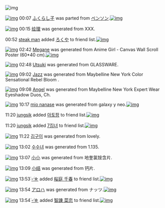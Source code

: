 ![img](http://gdrive-cdn.herokuapp.com/537b65a5bc09f0000721dda7/512px-barcode.png)

[![img](http://www.deviantsart.com/btbu21.png)](http://www.barcodekanojo.com/kanojo/3192313/%E3%81%B5%E3%81%8F%E3%82%89%E3%81%97%E5%AD%90) 00:07 [ふくらし子](http://www.barcodekanojo.com/kanojo/3192313/%E3%81%B5%E3%81%8F%E3%82%89%E3%81%97%E5%AD%90) was parted from [ペンソン](http://www.barcodekanojo.com/kanojo/3192313/%E3%81%B5%E3%81%8F%E3%82%89%E3%81%97%E5%AD%90).[![img](http://www.deviantsart.com/h34hpi.jpeg)](http://www.barcodekanojo.com/user/225376/%E3%83%9A%E3%83%B3%E3%82%BD%E3%83%B3) 

[![img](http://www.deviantsart.com/1ogh344.png)](http://www.barcodekanojo.com/kanojo/3193081/%E7%BB%98%E7%90%86) 00:15 [绘理](http://www.barcodekanojo.com/kanojo/3193081/%E7%BB%98%E7%90%86) was generated from XXX.

00:52 [steak man](http://www.barcodekanojo.com/user/489013/steak%20man) added [ろくや](http://www.barcodekanojo.com/kanojo/644898/%E3%82%8D%E3%81%8F%E3%82%84) to friend list.[![img](http://www.deviantsart.com/2ff76pc.png)](http://www.barcodekanojo.com/kanojo/644898/%E3%82%8D%E3%81%8F%E3%82%84) 

[![img](http://www.deviantsart.com/dajum1.png)](http://www.barcodekanojo.com/kanojo/3193082/Megane) 02:42 [Megane](http://www.barcodekanojo.com/kanojo/3193082/Megane) was generated from Anime Girl - Canvas Wall Scroll Poster (60*40 cm).[![img](http://www.deviantsart.com/3qji31f.jpeg)](http://www.barcodekanojo.com/product_images/barcode/6018717/1425058915/50x50xAnime,P20Girl,P20-,P20Canvas,P20Wall,P20Scroll,P20Poster,P20,P2860,P2A40,P20cm,P29.jpg,qw=88,ah=88.pagespeed.ic.jCU8kfY5Nq.jpg) 

[![img](http://www.deviantsart.com/1ac5c0q.png)](http://www.barcodekanojo.com/kanojo/3193083/Utsuki) 02:48 [Utsuki](http://www.barcodekanojo.com/kanojo/3193083/Utsuki) was generated from GLASSWARE.

[![img](http://www.deviantsart.com/3uokuk8.png)](http://www.barcodekanojo.com/kanojo/3193084/Jazz) 09:02 [Jazz](http://www.barcodekanojo.com/kanojo/3193084/Jazz) was generated from Maybelline New York Color Sensational Rebel Bloom .

[![img](http://www.deviantsart.com/3m34nmf.png)](http://www.barcodekanojo.com/kanojo/3193085/Angel) 09:08 [Angel](http://www.barcodekanojo.com/kanojo/3193085/Angel) was generated from Maybelline New York Expert Wear Eyeshadow Duos, Ch.

[![img](http://www.deviantsart.com/9i2ck7.png)](http://www.barcodekanojo.com/kanojo/3193086/mio%20nanase) 10:17 [mio nanase](http://www.barcodekanojo.com/kanojo/3193086/mio%20nanase) was generated from galaxy y neo.[![img](http://www.deviantsart.com/1bj2eje.jpeg)](http://www.barcodekanojo.com/product_images/barcode/6018721/1425086207/galaxy%20y%20neo.jpg) 

11:20 [jungsik](http://www.barcodekanojo.com/user/500375/jungsik) added [아토팜](http://www.barcodekanojo.com/kanojo/2932602/%EC%95%84%ED%86%A0%ED%8C%9C) to friend list.[![img](http://www.deviantsart.com/3v83r9e.png)](http://www.barcodekanojo.com/kanojo/2932602/%EC%95%84%ED%86%A0%ED%8C%9C) 

11:20 [jungsik](http://www.barcodekanojo.com/user/500375/jungsik) added [7집녀](http://www.barcodekanojo.com/kanojo/2700293/7%EC%A7%91%EB%85%80) to friend list.[![img](http://www.deviantsart.com/24j2geh.png)](http://www.barcodekanojo.com/kanojo/2700293/7%EC%A7%91%EB%85%80) 

[![img](http://www.deviantsart.com/j2993l.png)](http://www.barcodekanojo.com/kanojo/3193087/%EA%B9%80%EA%B5%AC%EC%9D%B4) 11:22 [김구이](http://www.barcodekanojo.com/kanojo/3193087/%EA%B9%80%EA%B5%AC%EC%9D%B4) was generated from lovely.

[![img](http://www.deviantsart.com/281br8q.png)](http://www.barcodekanojo.com/kanojo/3193088/%EC%88%98%EC%88%98%EB%85%80) 13:02 [수수녀](http://www.barcodekanojo.com/kanojo/3193088/%EC%88%98%EC%88%98%EB%85%80) was generated from 1.135.

[![img](http://www.deviantsart.com/2ihs6i5.png)](http://www.barcodekanojo.com/kanojo/3193089/%E5%B0%8F%E5%B0%8F) 13:07 [小小](http://www.barcodekanojo.com/kanojo/3193089/%E5%B0%8F%E5%B0%8F) was generated from 地奎氯铵含片.

[![img](http://www.deviantsart.com/18pdiqd.png)](http://www.barcodekanojo.com/kanojo/3193090/%E5%B0%8F%E7%BB%93) 13:09 [小结](http://www.barcodekanojo.com/kanojo/3193090/%E5%B0%8F%E7%BB%93) was generated from 钙片.

[![img](http://www.deviantsart.com/2j90n25.jpeg)](http://www.barcodekanojo.com/user/498922/%DB%AC%E0%A7%BA%DB%AC%E2%98%86) 13:53 [۬৺۬☆](http://www.barcodekanojo.com/user/498922/%DB%AC%E0%A7%BA%DB%AC%E2%98%86) added [桜庭 千春](http://www.barcodekanojo.com/kanojo/2241278/%E6%A1%9C%E5%BA%AD%20%E5%8D%83%E6%98%A5) to friend list.[![img](http://www.deviantsart.com/nud66n.png)](http://www.barcodekanojo.com/kanojo/2241278/%E6%A1%9C%E5%BA%AD%20%E5%8D%83%E6%98%A5) 

[![img](http://www.deviantsart.com/1026d14.png)](http://www.barcodekanojo.com/kanojo/3193091/%E3%82%A2%E3%83%AD%E3%83%8F) 13:54 [アロハ](http://www.barcodekanojo.com/kanojo/3193091/%E3%82%A2%E3%83%AD%E3%83%8F) was generated from ナッツ.[![img](http://www.deviantsart.com/18ejn9a.jpeg)](http://www.barcodekanojo.com/product_images/barcode/4644765/1369575299/Dry%20Roasted%20Macadamias%20With%20Sea%20Salt.jpg) 

[![img](http://www.deviantsart.com/2j90n25.jpeg)](http://www.barcodekanojo.com/user/498922/%DB%AC%E0%A7%BA%DB%AC%E2%98%86) 13:54 [۬৺۬☆](http://www.barcodekanojo.com/user/498922/%DB%AC%E0%A7%BA%DB%AC%E2%98%86) added [智諫 菜恋](http://www.barcodekanojo.com/kanojo/1570845/%E6%99%BA%E8%AB%AB%20%E8%8F%9C%E6%81%8B) to friend list.[![img](http://www.deviantsart.com/3d5pel6.png)](http://www.barcodekanojo.com/kanojo/1570845/%E6%99%BA%E8%AB%AB%20%E8%8F%9C%E6%81%8B) 

